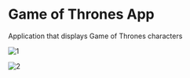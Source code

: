 # Game of Thrones App

Application that displays Game of Thrones characters

![1](https://github.com/BilalSevinc16/Game-of-Thrones-App/assets/146417248/d3aa6631-46d3-4219-aaf0-838b7f6397a2)

![2](https://github.com/BilalSevinc16/Game-of-Thrones-App/assets/146417248/3171e6f1-d165-41d7-bf79-87bda364743b)




